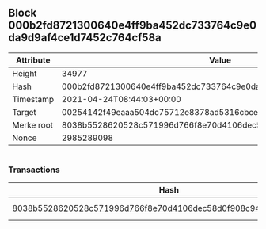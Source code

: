 ## Block 000b2fd8721300640e4ff9ba452dc733764c9e0da9d9af4ce1d7452c764cf58a

Attribute | Value
--- | ---
Height | 34977
Hash | 000b2fd8721300640e4ff9ba452dc733764c9e0da9d9af4ce1d7452c764cf58a
Timestamp | 2021-04-24T08:44:03+00:00
Target | 00254142f49eaaa504dc75712e8378ad5316cbcead634704b3734b6271167cc4
Merke root | 8038b5528620528c571996d766f8e70d4106dec58d0f908c94f7ce8f4017e38e
Nonce | 2985289098

```

```

### Transactions

Hash | Amount
--- | ---
[8038b5528620528c571996d766f8e70d4106dec58d0f908c94f7ce8f4017e38e](8038b5528620528c571996d766f8e70d4106dec58d0f908c94f7ce8f4017e38e.md) | 10.00000000 SKEPTI 
